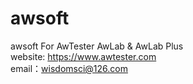# awsoft
awsoft For AwTester AwLab & AwLab Plus  
website: https://www.awtester.com  
email：wisdomsci@126.com  
